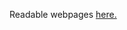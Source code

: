 Readable webpages <a href="https://thecomeonman.github.io/SpatialSimilaritiesBetweenPlayers/Index.html">here.</a>
